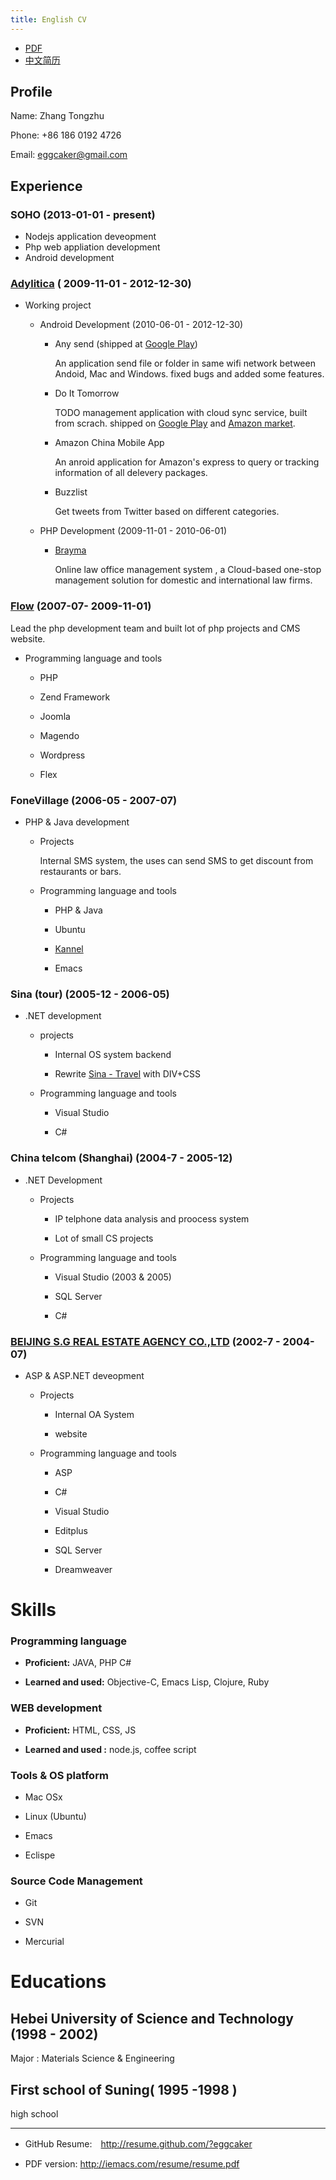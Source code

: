 ```yaml
---
title: English CV
---
```


- [PDF](./resume.pdf)
- [中文简历](./index-zh.html)


## Profile

Name: Zhang Tongzhu

Phone: +86 186 0192 4726

Email: eggcaker@gmail.com


## Experience

### SOHO (2013-01-01 - present)

   -  Nodejs application deveopment
   -  Php web appliation development
   -  Android development

### [Adylitica](http://adylitica.com) ( 2009-11-01 - 2012-12-30)

-   Working project

    -   Android Development (2010-06-01 - 2012-12-30)
        
        -   Any send (shipped at [Google Play](https://play.google.com/store/apps/details?id=adylitica.android.anysend&feature=search_result#?t=W251bGwsMSwxLDEsImFkeWxpdGljYS5hbmRyb2lkLmFueXNlbmQiXQ..))
            
            An application send file or folder in same wifi network between Andoid, Mac and Windows.
            fixed bugs and added some features.
        
        -   Do It Tomorrow
            
            TODO management application with cloud sync service, built from scrach. shipped on [ Google Play](https://play.google.com/store/apps/details?id=com.adylitica.android.DoItTomorrow) and [Amazon market](http://www.amazon.com/Adylitica-Inc-Do-It-Tomorrow/dp/B008MB2MA0/ref=sr_1_2?s=mobile-apps&ie=UTF8&qid=1344866579&sr=1-2&keywords=do+it+tomorrow).
        
        -   Amazon China Mobile App 
            
            An anroid application for Amazon's express to query or tracking  information of all delevery packages.
        
        -   Buzzlist 
            
            Get tweets from Twitter based on different categories.
    
    -   PHP Development (2009-11-01 - 2010-06-01)
        
        -   [Brayma](http://www.brayma.com/home.html)
            
            Online law office management system , a Cloud-based one-stop management solution for domestic and international law firms.

### [Flow](http://flow.asia) (2007-07- 2009-11-01)

Lead the php development team and built lot of php projects and CMS website.

-   Programming language and tools 
    
    -   PHP
    
    -   Zend Framework
    
    -   Joomla
    
    -   Magendo
    
    -   Wordpress
    
    -   Flex

### FoneVillage (2006-05 - 2007-07)

-   PHP & Java development

    -   Projects
        
        Internal SMS system, the uses can send SMS to get discount from restaurants or bars.
    
    -   Programming language and tools 
        
        -   PHP & Java
        
        -   Ubuntu
        
        -   [Kannel](http://www.kannel.org/)
        
        -   Emacs

### Sina (tour) (2005-12 - 2006-05)

-   .NET development

    -   projects 
        
        -   Internal OS system backend
        
        -   Rewrite [Sina - Travel](http://travel.sina.com.cn/) with DIV+CSS
    
    -   Programming language and tools 
        
        -   Visual Studio
        
        -   C#

### China telcom (Shanghai)  (2004-7 - 2005-12)

-   .NET Development

    -   Projects 
        
        -   IP telphone data analysis and proocess system
        
        -   Lot of small CS projects
    
    -   Programming language and tools 
        
        -   Visual Studio (2003 & 2005)
        
        -   SQL Server
        
        -   C#

### [BEIJING S.G REAL ESTATE AGENCY CO.,LTD](http://www.dhcoffice.com/) (2002-7 - 2004-07)

-   ASP & ASP.NET deveopment

    -   Projects 
        
        -   Internal OA System
        
        -   website
    
    -   Programming language and tools
        
        -   ASP
        
        -   C#
        
        -   Visual Studio
        
        -   Editplus
        
        -   SQL Server
        
        -   Dreamweaver

# Skills

### Programming language

-   **Proficient:** JAVA, PHP C#

-   **Learned and used:** Objective-C, Emacs Lisp, Clojure, Ruby

### WEB development

-   **Proficient:** HTML, CSS, JS

-   **Learned and used :** node.js, coffee script

### Tools & OS platform

-   Mac OSx

-   Linux (Ubuntu)

-   Emacs

-   Eclispe

### Source Code Management

-   Git

-   SVN

-   Mercurial

# Educations

## Hebei University of Science and Technology (1998 - 2002)

Major : Materials Science & Engineering 

## First school of Suning( 1995 -1998 )

high school


<hr/>

-   GitHub Resume:　<http://resume.github.com/?eggcaker>

-   PDF version: <http://iemacs.com/resume/resume.pdf>
